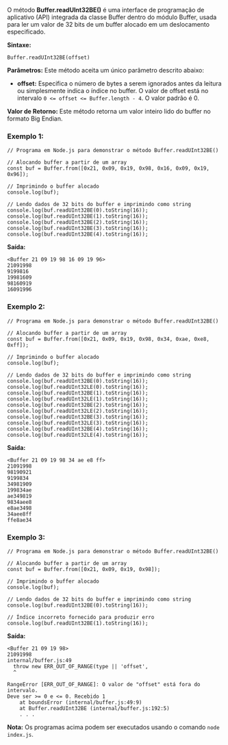 O método **Buffer.readUInt32BE()** é uma interface de programação de aplicativo (API) integrada da classe Buffer dentro do módulo Buffer, usada para ler um valor de 32 bits de um buffer alocado em um deslocamento especificado.

**Sintaxe:**

```
Buffer.readUInt32BE(offset)
```

**Parâmetros:** Este método aceita um único parâmetro descrito abaixo:

- **offset:** Especifica o número de bytes a serem ignorados antes da leitura ou simplesmente indica o índice no buffer. O valor de offset está no intervalo `0 <= offset <= Buffer.length - 4`. O valor padrão é 0.

**Valor de Retorno:** Este método retorna um valor inteiro lido do buffer no formato Big Endian.

### Exemplo 1:

```
// Programa em Node.js para demonstrar o método Buffer.readUInt32BE()

// Alocando buffer a partir de um array
const buf = Buffer.from([0x21, 0x09, 0x19, 0x98, 0x16, 0x09, 0x19, 0x96]);

// Imprimindo o buffer alocado
console.log(buf);

// Lendo dados de 32 bits do buffer e imprimindo como string
console.log(buf.readUInt32BE(0).toString(16));
console.log(buf.readUInt32BE(1).toString(16));
console.log(buf.readUInt32BE(2).toString(16));
console.log(buf.readUInt32BE(3).toString(16));
console.log(buf.readUInt32BE(4).toString(16));
```

**Saída:**

```
<Buffer 21 09 19 98 16 09 19 96>
21091998
9199816
19981609
98160919
16091996
```

### Exemplo 2:

```
// Programa em Node.js para demonstrar o método Buffer.readUInt32BE()

// Alocando buffer a partir de um array
const buf = Buffer.from([0x21, 0x09, 0x19, 0x98, 0x34, 0xae, 0xe8, 0xff]);

// Imprimindo o buffer alocado
console.log(buf);

// Lendo dados de 32 bits do buffer e imprimindo como string
console.log(buf.readUInt32BE(0).toString(16));
console.log(buf.readUInt32LE(0).toString(16));
console.log(buf.readUInt32BE(1).toString(16));
console.log(buf.readUInt32LE(1).toString(16));
console.log(buf.readUInt32BE(2).toString(16));
console.log(buf.readUInt32LE(2).toString(16));
console.log(buf.readUInt32BE(3).toString(16));
console.log(buf.readUInt32LE(3).toString(16));
console.log(buf.readUInt32BE(4).toString(16));
console.log(buf.readUInt32LE(4).toString(16));
```

**Saída:**

```
<Buffer 21 09 19 98 34 ae e8 ff>
21091998
98190921
9199834
34981909
199834ae
ae349819
9834aee8
e8ae3498
34aee8ff
ffe8ae34
```

### Exemplo 3:

```
// Programa em Node.js para demonstrar o método Buffer.readUInt32BE()

// Alocando buffer a partir de um array
const buf = Buffer.from([0x21, 0x09, 0x19, 0x98]);

// Imprimindo o buffer alocado
console.log(buf);

// Lendo dados de 32 bits do buffer e imprimindo como string
console.log(buf.readUInt32BE(0).toString(16));

// Índice incorreto fornecido para produzir erro
console.log(buf.readUInt32BE(1).toString(16));
```

**Saída:**

```
<Buffer 21 09 19 98>
21091998
internal/buffer.js:49
  throw new ERR_OUT_OF_RANGE(type || 'offset',
  ^

RangeError [ERR_OUT_OF_RANGE]: O valor de "offset" está fora do intervalo.
Deve ser >= 0 e <= 0. Recebido 1
    at boundsError (internal/buffer.js:49:9)
    at Buffer.readUInt32BE (internal/buffer.js:192:5)
    . . .
```

**Nota:** Os programas acima podem ser executados usando o comando `node index.js`.


